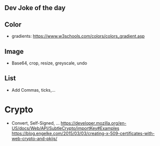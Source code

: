 ## Dev Joke of the day

## Color
- gradients: https://www.w3schools.com/colors/colors_gradient.asp

## Image
* Base64, crop, resize, greyscale, undo

## List
* Add Commas, ticks,...

# Crypto
* Convert, Self-Signed, ...
https://developer.mozilla.org/en-US/docs/Web/API/SubtleCrypto/importKey#Examples
https://blog.engelke.com/2015/03/03/creating-x-509-certificates-with-web-crypto-and-pkijs/

